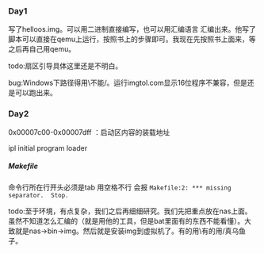 ### Day1

写了helloos.img。可以用二进制直接编写，也可以用汇编语言 汇编出来。他写了脚本可以直接在qemu上运行，按照书上的步骤即可。我现在先按照书上面来，等之后再自己用qemu。

todo:扇区引导具体这里还是不明白。

bug:Windows下路径得用\不能/。运行imgtol.com显示16位程序不兼容，但是还是可以跑出来。



### Day2

0x00007c00-0x00007dff ：启动区内容的装载地址

ipl  initial program loader



##### Makefile

命令行所在行开头必须是tab 用空格不行 会报 `Makefile:2: *** missing separator.  Stop.`



todo:至于环境，有点复杂，我们之后再细细研究。我们先把重点放在nas上面。虽然不知道怎么汇编的（就是用他的工具，但是bat里面有的东西不能看懂）。大致就是nas->bin->img。然后就是安装img到虚拟机了。有的用\有的用/真乌鱼子。

